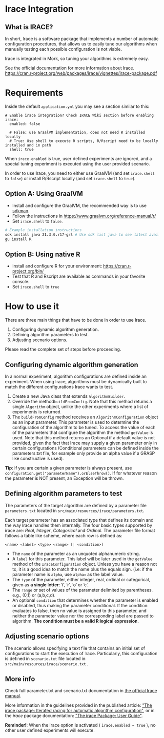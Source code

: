 # Irace Integration

## What is IRACE?

In short, Irace is a software package that implements a number of automatic configuration procedures, that allows us to easily tune our algorithms when manually testing each possible configuration is not viable.

Irace is integrated in Mork, so tuning your algorithms is extremely easy.

See the official documentation for more information about Irace.
https://cran.r-project.org/web/packages/irace/vignettes/irace-package.pdf


# Requirements

Inside the default `application.yml` you may see a section similar to this:
```YML
# Enable irace integration? Check IRACE Wiki section before enabling
irace:
  enabled: false

  # False: use GraalVM implementation, does not need R installed locally
  # True: Use shell to execute R scripts, R/Rscript need to be locally installed and in path
  shell: true
```

When `irace.enabled` is true, user defined experiments are ignored, and a special tuning experiment is executed using the user provided scenario.

In order to use Irace, you need to either use GraalVM (and set `irace.shell` to `false`) or install R/Rscript locally (and set `irace.shell` to `true`).

## Option A: Using GraalVM
- Install and configure the GraalVM, the recommended way is to use [sdkman](https://sdkman.io/).
- Follow the instructions in https://www.graalvm.org/reference-manual/r/
- Set `irace.shell` to `false`.
```bash
# Example installation instructions
sdk install java 21.3.0.r17-grl # Use sdk list java to see latest available GraalVM version
gu install R
```

## Option B: Using native R
- Install and configure R for your environment: https://cran.r-project.org/bin/
- Test that R and Rscript are available as commands in your favorite console.
- Set `irace.shell` to `true`

# How to use it
There are three main things that have to be done in order to use Irace.
1. Configuring dynamic algorithm generation.
2. Defining algorithm parameters to test.
3. Adjusting scenario options.

Please read the complete set of steps before proceeding.

## Configuring dynamic algorithm generation

In a normal experiment, algorithm configurations are defined inside an experiment. When using Irace, algorithms must be dynamically built to match the different configurations Irace wants to test.

 1. Create a new Java class that extends `AlgorithmBuilder`.
 2. Override the method`buildFromConfig`. Note that this method returns a single `Algorithm` object, unlike the other experiments where a list of experiments is returned.
 3.  The `buildFromConfig` method receives an `AlgorithmConfiguration` object as an input parameter. This parameter is used to determine the configuration of the algorithm to be tuned. To access the value of each of the parameters that configure the algorithm the method `getValue` is used.
Note that this method returns an Optional<String> if a default value is not provided, given the fact that Irace may supply a given parameter only in certain configurations (Conditional parameters can be defined inside the parameters.txt file, for example only provide an alpha value if a GRASP like constructive is used).

**Tip**: If you are certain a given parameter is always present, use `configuration.get("parameterName").orElseThrow()`. If for whatever reason the parameter is NOT present, an Exception will be thrown.



## Defining algorithm parameters to test
 The parameters of the target algorithm are defined by a parameter file `parameters.txt` located in `src/main/resources/irace/parameters.txt`.

Each target parameter has an associated type that defines its domain and the way Irace handles them internally.  The four basic types supported by irace are: *Real*, *Integer*, *Categorical* and *Ordinal*. The parameter file format follows a table like scheme, where each row is defined as:

    <name> <label> <type> <range> [| <condition>]

 - The `name` of the parameter as an unquoted alphanumeric string.
 - A `label` for this parameter. This label will be later used in the `getValue` method of the `IraceConfiguration` object. Unless you have a reason not to, it is a good idea to match the name plus the equals sign. (i.e:  if the parameter name is `alpha`, use `alpha=` as the label value.
 - The `type` of the parameter, either integer, real, ordinal or categorical, given as **a single letter**: ‘i’, ‘r’, ‘o’ or ‘c’.
 - The `range` or set of values of the parameter delimited by parentheses. e.g., (0,1) or (a,b,c,d).
 - An optional `condition` that determines whether the parameter is enabled or disabled, thus making the parameter conditional. If the condition evaluates to false, then no value is assigned to this parameter, and neither the parameter value nor the corresponding label are passed to algorithm. **The condition must be a valid R logical expression**.

## Adjusting scenario options
The scenario allows specifying a text file that contains an initial set of configurations to start the execution of Irace. Particularly, this configuration is defined in `scenario.txt` file located in `src/main/resources/irace/scenario.txt` .


## More info
Check full parameter.txt and scenario.txt documentation in [the official Irace manual](https://cran.r-project.org/web/packages/irace/vignettes/irace-package.pdf).

More information in the guidelines provided in the published article: ["The irace package: Iterated racing for automatic algorithm configuration"](https://doi.org/10.1016/j.orp.2016.09.002), or in the *irace* package documentation: ["The irace Package: User Guide"](https://cran.r-project.org/web/packages/irace/vignettes/irace-package.pdf).

**Reminder!**:  When the irace option is activated ( `irace.enabled = true` ), no other user defined experiments will execute.
